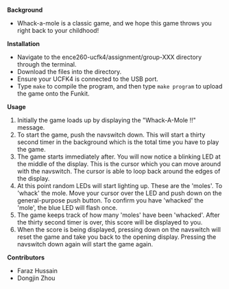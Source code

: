 **Background**
- Whack-a-mole is a classic game, and we hope this game throws you right back to your childhood!

**Installation**
- Navigate to the ence260-ucfk4/assignment/group-XXX directory through the terminal. 
- Download the files into the directory. 
- Ensure your UCFK4 is connected to the USB port.
- Type `make` to compile the program, and then type `make program` to upload the game onto the Funkit.

**Usage**
1. Initially the game loads up by displaying the "Whack-A-Mole !!" message.
2. To start the game, push the navswitch down. This will start a thirty second timer in the background which is the total time you have to play the game. 
3. The game starts immediately after. You will now notice a blinking LED at the middle of the display. This is the cursor which you can move around with the navswitch. The cursor is able to loop back around the edges of the display.
4. At this point random LEDs will start lighting up. These are the 'moles'. To 'whack' the mole. Move your cursor over the LED and push down on the general-purpose push button. To confirm you have 'whacked' the 'mole', the blue LED will flash once. 
5. The game keeps track of how many 'moles' have been 'whacked'. After the thirty second timer is over, this score will be displayed to you. 
6. When the score is being displayed, pressing down on the navswitch will reset the game and take you back to the opening display. Pressing the navswitch down again will start the game again. 


**Contributors**
- Faraz Hussain
- Dongjin Zhou

